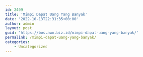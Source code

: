 ```yaml
---
id: 2499
title: 'Mimpi Dapat Uang Yang Banyak'
date: '2022-10-13T22:31:35+00:00'
author: admin
layout: post
guid: 'https://bos.awn.biz.id/mimpi-dapat-uang-yang-banyak/'
permalink: /mimpi-dapat-uang-yang-banyak/
categories:
    - Uncategorized
---
```


